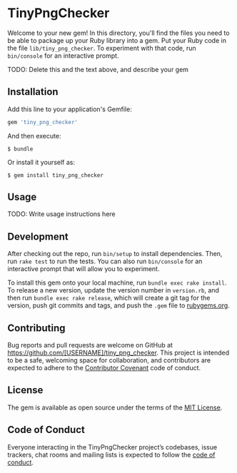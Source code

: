 # TinyPngChecker

Welcome to your new gem! In this directory, you'll find the files you need to be able to package up your Ruby library into a gem. Put your Ruby code in the file `lib/tiny_png_checker`. To experiment with that code, run `bin/console` for an interactive prompt.

TODO: Delete this and the text above, and describe your gem

## Installation

Add this line to your application's Gemfile:

```ruby
gem 'tiny_png_checker'
```

And then execute:

    $ bundle

Or install it yourself as:

    $ gem install tiny_png_checker

## Usage

TODO: Write usage instructions here

## Development

After checking out the repo, run `bin/setup` to install dependencies. Then, run `rake test` to run the tests. You can also run `bin/console` for an interactive prompt that will allow you to experiment.

To install this gem onto your local machine, run `bundle exec rake install`. To release a new version, update the version number in `version.rb`, and then run `bundle exec rake release`, which will create a git tag for the version, push git commits and tags, and push the `.gem` file to [rubygems.org](https://rubygems.org).

## Contributing

Bug reports and pull requests are welcome on GitHub at https://github.com/[USERNAME]/tiny_png_checker. This project is intended to be a safe, welcoming space for collaboration, and contributors are expected to adhere to the [Contributor Covenant](http://contributor-covenant.org) code of conduct.

## License

The gem is available as open source under the terms of the [MIT License](https://opensource.org/licenses/MIT).

## Code of Conduct

Everyone interacting in the TinyPngChecker project’s codebases, issue trackers, chat rooms and mailing lists is expected to follow the [code of conduct](https://github.com/[USERNAME]/tiny_png_checker/blob/master/CODE_OF_CONDUCT.md).

